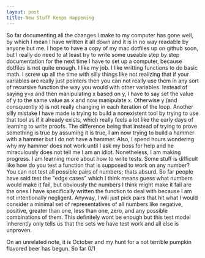 ```yaml
---
layout: post
title: New Stuff Keeps Happening
---
```


So far documenting all the changes I make to my computer has gone well, by which I mean I have written it all down and it is in no way readable by anyone but me. I hope to have a copy of my mac dotfiles up on github soon, but I really do need to at least try to write some useable step by step documentation for the next time I have to set up a computer, because dotfiles is not quite enough. 
I like my job. I like writting functions to do basic math. I screw up all the time with silly things like not realizing that if your variables are really just pointers then you can not really use them in any sort of recursive function the way you would with other variables. Instead of saying y=x and then manipulating x based on y, I have to say set the value of y to the same value as x and now manipulate x. Otherwise y (and consquently x) is not really changing in each iteration of the loop.
 Another silly mistake I have made is trying to build a nonexistent tool by trying to use that tool as if it already exists, which really feels a lot like the early days of learning to write proofs. The difference being that instead of trying to prove something is true by assuming it is true, I am now trying to build a hammer with a hammer but I do not have a hammer. Also, I spend hours wondering why my hammer does not work until I ask my boss for help and he miraculously does not tell me I am an idiot. 
 Nonetheless, I am making progress. 
 I am learning more about how to write tests. Some stuff is difficult like how do you test a function that is supposed to work on any number? You can not test all possible pairs of numbers; thats absurd. So far people have said test the "edge cases" which I think means guess what numbers would make it fail, but obviously the numbers I think might make it fail are the ones I have specifically written the function to deal with because I am not intentionally negligent. Anyway, I will just pick pairs that hit what I would consider a minimal set of representatives of all numbers like negative, positive, greater than one, less than one, zero, and any possible combinations of them. This definitely wont be enough but this test model inherently only tells us that the sets we have test work and all else is unproven. 

On an unrelated note, it is October and my hunt for a not terrible pumpkin flavored beer has begun. So far 0/1
